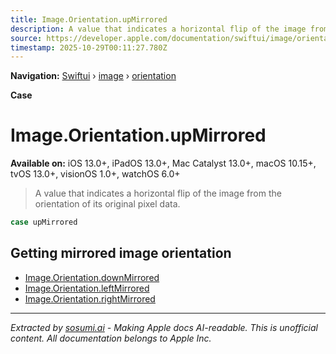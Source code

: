 ```yaml
---
title: Image.Orientation.upMirrored
description: A value that indicates a horizontal flip of the image from the orientation of its original pixel data.
source: https://developer.apple.com/documentation/swiftui/image/orientation/upmirrored
timestamp: 2025-10-29T00:11:27.780Z
---
```


**Navigation:** [Swiftui](/documentation/swiftui) › [image](/documentation/swiftui/image) › [orientation](/documentation/swiftui/image/orientation)

**Case**

# Image.Orientation.upMirrored

**Available on:** iOS 13.0+, iPadOS 13.0+, Mac Catalyst 13.0+, macOS 10.15+, tvOS 13.0+, visionOS 1.0+, watchOS 6.0+

> A value that indicates a horizontal flip of the image from the orientation of its original pixel data.

```swift
case upMirrored
```

## Getting mirrored image orientation

- [Image.Orientation.downMirrored](/documentation/swiftui/image/orientation/downmirrored)
- [Image.Orientation.leftMirrored](/documentation/swiftui/image/orientation/leftmirrored)
- [Image.Orientation.rightMirrored](/documentation/swiftui/image/orientation/rightmirrored)

---

*Extracted by [sosumi.ai](https://sosumi.ai) - Making Apple docs AI-readable.*
*This is unofficial content. All documentation belongs to Apple Inc.*
